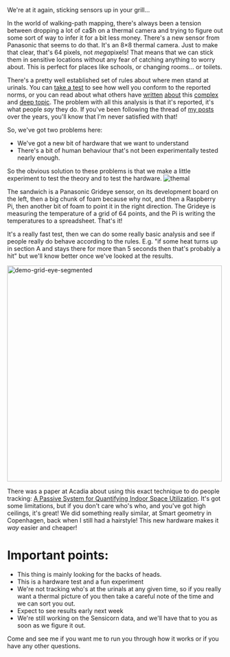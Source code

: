 We're at it again, sticking sensors up in your grill...<!--more-->

In the world of walking-path mapping, there's always been a tension between dropping a lot of ca$h on a thermal camera and trying to figure out some sort of way to infer it for a bit less money. There's a new sensor from Panasonic that seems to do that. It's an 8×8 thermal camera. Just to make that clear, that's 64 pixels, not <em>mega</em>pixels! That means that we can stick them in sensitive locations without any fear of catching anything to worry about. This is perfect for places like schools, or changing rooms... or toilets.

There's a pretty well established set of rules about where men stand at urinals. You can <a href="http://www.urinalman.com/">take a test</a> to see how well you conform to the reported norms, or you can read about what others have <a href="http://guestblog.scientopia.org/2012/03/20/the-art-of-selecting-a-urinal/">written</a> <a href="https://goodmenproject.com/good-feed-blog/7-rules-of-mens-bathroom-etiquette/">about</a> this <a href="http://www.telegraph.co.uk/men/thinking-man/10402308/Urinal-etiquette-the-10-commandments.html">complex</a> and <a href="https://blog.xkcd.com/2009/09/02/urinal-protocol-vulnerability/">deep topic</a>. The problem with all this analysis is that it's reported, it's what people <em>say</em> they do. If you've been following the thread of <a href="http://tropos.bvn.com.au/author/bdoherty/">my posts</a> over the years, you'll know that I'm never satisfied with that!

So, we've got two problems here:
<ul>
	<li>We've got a new bit of hardware that we want to understand</li>
	<li>There's a bit of human behaviour that's not been experimentally tested nearly enough.</li>
</ul>
So the obvious solution to these problems is that we make a little experiment to test the theory and to test the hardware.

<img src="http://tropos.bvn.com.au/wp-content/uploads/2017/11/themal.jpg" alt="themal" />

The sandwich is a Panasonic Grideye sensor, on its development board on the left, then a big chunk of foam because why not, and then a Raspberry Pi, then another bit of foam to point it in the right direction. The Grideye is measuring the temperature of a grid of 64 points, and the Pi is writing the temperatures to a spreadsheet. That's it!

It's a really fast test, then we can do some really basic analysis and see if people really do behave according to the rules. E.g. "if some heat turns up in section A and stays there for more than 5 seconds then that's probably a hit" but we'll know better once we've looked at the results.

<img class="alignnone size-full wp-image-37436" src="http://tropos.bvn.com.au/wp-content/uploads/2017/11/demo-grid-eye-segmented.gif" alt="demo-grid-eye-segmented" width="500" height="504" />

There was a paper at Acadia about using this exact technique to do people tracking: <a href="http://tropos.bvn.com.au/wp-content/uploads/2017/11/acadia17_138.pdf">A Passive System for Quantifying Indoor Space Utilization</a>. It's got some limitations, but if you don't care who's who, and you've got high ceilings, it's great! We did something really similar, at Smart geometry in Copenhagen, back when I still had a hairstyle! This new hardware makes it <em>way</em> easier and cheaper!
<h1>Important points:</h1>
<ul>
	<li>This thing is mainly looking for the backs of heads.</li>
	<li>This is a hardware test and a fun experiment</li>
	<li>We're not tracking who's at the urinals at any given time, so if you really want a thermal picture of you then take a careful note of the time and we can sort you out.</li>
	<li>Expect to see results early next week</li>
	<li>We're still working on the Sensicorn data, and we'll have that to you as soon as we figure it out.</li>
</ul>
Come and see me if you want me to run you through how it works or if you have any other questions.
